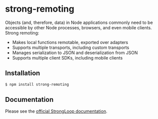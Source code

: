 # strong-remoting

Objects (and, therefore, data) in Node applications commonly need to be accessible by other Node processes, browsers, and even mobile clients.   Strong remoting:
 * Makes local functions remotable, exported over adapters
 * Supports multiple transports, including custom transports
 * Manages serialization to JSON and deserialization from JSON
 * Supports multiple client SDKs, including mobile clients

## Installation

```sh
$ npm install strong-remoting
```

## Documentation

Please see the [official StrongLoop documentation](http://docs.strongloop.com/display/LB/Strong+Remoting).
